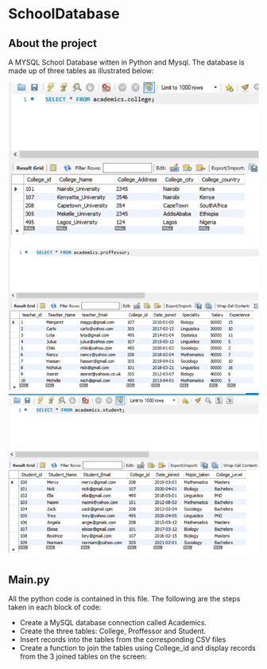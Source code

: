 # SchoolDatabase
## About the project
A MYSQL School Database witten in Python and Mysql. 
The database is made up of three tables as illustrated below:

![College Table](college.png "College Records")
![Proffessor Table](proffessor.png "Proffessor Records")
![Student Table](student.png "Student Records")

## Main.py
All the python code is contained in this file. The following are the steps taken in each block of code:
-   Create a MySQL database connection  called Academics. 
-   Create the three tables: College, Proffessor and Student.
-   Insert records into the tables from the corresponding CSV files
-   Create a function to join the tables using College_id and display records from the 3 joined tables on the screen:

